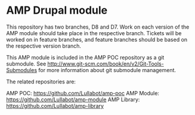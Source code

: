 # AMP Drupal module

This repository has two branches, D8 and D7. Work on each version of the AMP module
should take place in the respective branch. Tickets will be worked on in feature branches,
and feature branches should be based on the respective version branch.

This AMP module is included in the AMP POC repository as a git submodule. See
http://www.git-scm.com/book/en/v2/Git-Tools-Submodules for more information about
git submodule management.

The related repositories are:

AMP POC: https://github.com/Lullabot/amp-poc
AMP Module: https://github.com/Lullabot/amp-module
AMP Library: https://github.com/Lullabot/amp-library
